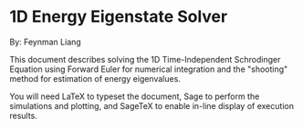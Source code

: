 1D Energy Eigenstate Solver
===
By: Feynman Liang

This document describes solving the 1D Time-Independent Schrodinger Equation
using Forward Euler for numerical integration and the "shooting" method for
estimation of energy eigenvalues.

You will need LaTeX to typeset the document, Sage to perform the simulations
and plotting, and SageTeX to enable in-line display of execution results.
